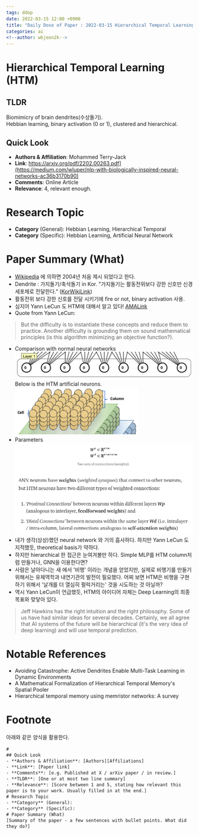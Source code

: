 ```yaml
---
tags: ddop
date: 2022-03-15 12:00 +0900
title: "Daily Dose of Paper : 2022-03-15 Hierarchical Temporal Learning (HTM)"
categories: ai
<!--author: wbjeon2k-->
---
```


# Hierarchical Temporal Learning (HTM)

## **TLDR**

Biomimicry of brain dendrites(수상돌기).  
Hebbian learning, binary activation (0 or 1), clustered and hierarchical.  

## Quick Look

- **Authors & Affiliation**: Mohammed Terry-Jack
- **Link**: <https://arxiv.org/pdf/2202.00263.pdf](https://medium.com/wluper/nlp-with-biologically-inspired-neural-networks-ac36b3170b90)>
- **Comments**: Online Article
- **Relevance**: 4, relevant enough.  

# Research Topic

- **Category** (General): Hebbian Learning, Hierarchical Temporal
- **Category** (Specific): Hebbian Learning, Artificial Neural Network

# Paper Summary (What)

- [Wikipedia](https://en.wikipedia.org/wiki/Hierarchical_temporal_memory) 에 의하면 2004년 처음 제시 되었다고 한다.  
- Dendrite : 가지돌기/축삭돌기 in Kor. "가지돌기는 활동전위보다 강한 신호만 신경세포체로 전달한다." ([KorWikiLink](https://ko.wikipedia.org/wiki/%EA%B0%80%EC%A7%80%EB%8F%8C%EA%B8%B0))  
- 활동전위 보다 강한 신호를 전달 시키기에 fire or not, binary activation 사용.  
- 심지어 Yann LeCun 도 HTM에 대해서 알고 있다! [AMALink](https://www.reddit.com/r/MachineLearning/comments/25lnbt/ama_yann_lecun/chisjsc/)  
- Quote from Yann LeCun:
> But the difficulty is to instantiate these concepts and reduce them to practice. Another difficulty is grounding them on sound mathematical principles (is this algorithm minimizing an objective function?).
- Comparison with normal neural networks  
![img1](/images/ddop0315/img1.png)  
Below is the HTM artificial neurons.  
![img2](/images/ddop0315/img2.png)  
- Parameters  
![img3](/images/ddop0315/img3.png)  
- 내가 생각(상상)했던 neural network 와 거의 흡사하다. 하지만 Yann LeCun 도 지적했듯, theoretical basis가 약하다.  
- 하지만 hierarchical 한 접근은 눈여겨볼만 하다. Simple MLP를 HTM column처럼 만들거나, GNN을 이용한다면?  
- 사람은 날아다니는 새 에서 '비행' 이라는 개념을 얻었지만, 실제로 비행기를 만들기 위해서는 유체역학과 내연기관의 발전이 필요했다.
어찌 보면 HTM은 비행을 구현하기 위해서 '날개를 더 열심히 펄럭거리는' 것을 시도하는 것 아닐까?  
- 역시 Yann LeCun이 언급했듯, HTM의 아이디어 자체는 Deep Learning의 최종 목표와 맞닿아 있다.  
> Jeff Hawkins has the right intuition and the right philosophy. Some of us have had similar ideas for several decades. Certainly, we all agree that AI systems of the future will be hierarchical (it's the very idea of deep learning) and will use temporal prediction.



# Notable References

- Avoiding Catastrophe: Active Dendrites Enable Multi-Task Learning in Dynamic Environments
- A Mathematical Formalization of Hierarchical Temporal Memory's Spatial Pooler
- Hierarchical temporal memory using memristor networks: A survey

# Footnote
아래와 같은 양식을 활용한다.  

```text
# 
## Quick Look
- **Authors & Affiliation**: [Authors][Affiliations]
- **Link**: [Paper link]
- **Comments**: [e.g. Published at X / arXiv paper / in review.]
- **TLDR**: [One or at most two line summary]
- **Relevance**: [Score between 1 and 5, stating how relevant this paper is to your work. Usually filled in at the end.]
# Research Topic
- **Category** (General):
- **Category** (Specific):
# Paper Summary (What)
[Summary of the paper - a few sentences with bullet points. What did they do?]
```

